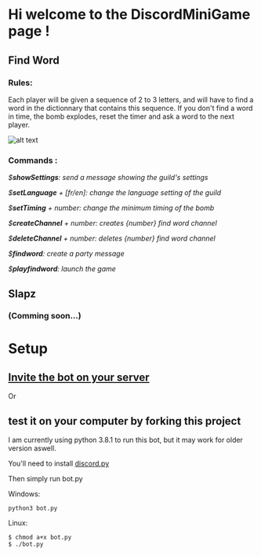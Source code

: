 # Hi welcome to the DiscordMiniGame page !

## Find Word

### Rules:
Each player will be given a sequence of 2 to 3 letters, and will have to find a word in the dictionnary that contains this sequence. If you don't find a word in time, the bomb explodes, reset the timer and ask a word to the next player.

![alt text](https://github.com/PhoqueEberlue/DiscordMiniGames/blob/master/gitimages/findwordexample.png)

### Commands :

_$**showSettings**: send a message showing the guild's settings_

_$**setLanguage** + [fr/en]: change the language setting of the guild_

_$**setTiming** + number: change the minimum timing of the bomb_

_$**createChannel** + number: creates {number} find word channel_

_$**deleteChannel** + number: deletes {number} find word channel_

_$**findword**: create a party message_

_$**playfindword**: launch the game_

## Slapz

### (Comming soon...)
# Setup
## [Invite the bot on your server](https://discordapp.com/api/oauth2/authorize?client_id=696411190833709067&permissions=8&scope=bot)
Or
## test it on your computer by forking this project
I am currently using python 3.8.1 to run this bot, but it may work for older version aswell. 

You'll need to install [discord.py](https://discordpy.readthedocs.io/en/latest/intro.html)

Then simply run bot.py

Windows:

    python3 bot.py

Linux:

    $ chmod a+x bot.py
    $ ./bot.py